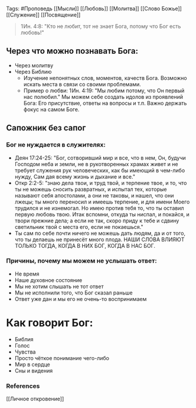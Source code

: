 Tags: #Проповедь
[[Мысли]]
[[Любовь]]
[[Молитва]]
[[Слово Божье]]
[[Служение]]
[[Посвящение]]

> 1 Ин. 4:8: \"Кто не любит, тот не знает Бога, потому что Бог есть любовь!\"
## Через что можно познавать Бога:
* Через молитву
* Через Библию
  * Изучение непонятных слов, моментов, качеств Бога. Возможно искать места в связи со своими проблемами.
  * Пример о любви: 1 Ин. 4:19: \"Мы любим потому, что Он первый нас полюбил.\"
Мы можем себе создать идолов из проявлений Бога: Его присутствие, ответы на вопросы и т.п.  Важно держать фокус на самом Боге.
## Сапожник без сапог
### Бог не нуждается в служителях:
* Деян 17:24-25: \"Бог, сотворивший мир и все, что в нем, Он, будучи Господом неба и земли, не в рукотворенных храмах живет и не требует служения рук человеческих, как бы имеющий в чем-либо нужду, Сам дая всему жизнь и дыхание и все.\"
* Откр 2:2-5: \"знаю дела твои, и труд твой, и терпение твое, и то, что ты не можешь сносить развратных, и испытал тех, которые называют себя апостолами, а они не таковы, и нашел, что они лжецы; ты много переносил и имеешь терпение, и для имени Моего трудился и не изнемогал. Но имею против тебя то, что ты оставил первую любовь твою. Итак вспомни, откуда ты ниспал, и покайся, и твори прежние дела; а если не так, скоро приду к тебе и сдвину светильник твой с места его, если не покаешься.\"
* Ты сам по себе почти ничего не можешь дать людям, да и от того, что ты делаешь не принесёт много плода. НАШИ СЛОВА ВЛИЯЮТ ТОЛЬКО ТОГДА, КОГДА В НИХ БОГ, КОГДА В НАС БОГ.
### Причины, почему мы можем не услышать ответ:
* Не время
* Наше духовное состояние
* Мы не хотим слышать не тот ответ
* Мы не исполнили того, что Бог сказал раньше
* Ответ уже дан и мы его не очень-то воспринимаем
# Как говорит Бог:
* Библия
* Голос
* Чувства
* Просто чёткое понимание чего-либо
* Мир в сердце
* Сны и видения
### References
[[Личное откровение]]
